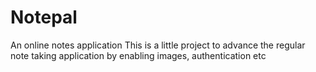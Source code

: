 # Notepal
An online notes application
This is a little project to advance the regular note taking application by enabling images, authentication etc
